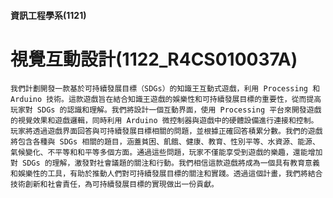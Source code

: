 #### 資訊工程學系(1121)
# 視覺互動設計(1122_R4CS010037A)

    我們計劃開發一款基於可持續發展目標（SDGs）的知識王互動式遊戲，利用 Processing 和 Arduino 技術。這款遊戲旨在結合知識王遊戲的娛樂性和可持續發展目標的重要性，從而提高玩家對 SDGs 的認識和理解。我們將設計一個互動界面，使用 Processing 平台來開發遊戲的視覺效果和遊戲邏輯，同時利用 Arduino 微控制器與遊戲中的硬體設備進行連接和控制。玩家將透過遊戲界面回答與可持續發展目標相關的問題，並根據正確回答積累分數。我們的遊戲將包含各種與 SDGs 相關的題目，涵蓋貧困、飢餓、健康、教育、性別平等、水資源、能源、氣候變化、不平等和和平等多個方面。通過這些問題，玩家不僅能享受到遊戲的樂趣，還能增加對 SDGs 的理解，激發對社會議題的關注和行動。我們相信這款遊戲將成為一個具有教育意義和娛樂性的工具，有助於推動人們對可持續發展目標的關注和實踐。透過這個計畫，我們將結合技術創新和社會責任，為可持續發展目標的實現做出一份貢獻。





